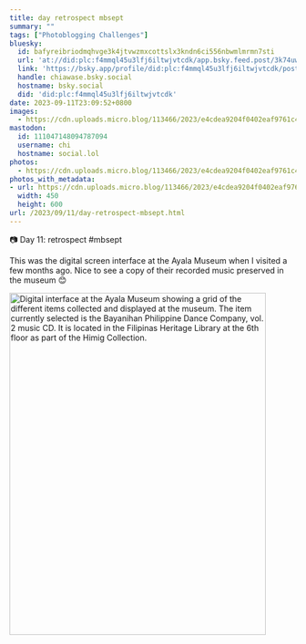 ```yaml
---
title: day retrospect mbsept
summary: ""
tags: ["Photoblogging Challenges"]
bluesky:
  id: bafyreibriodmqhvge3k4jtvwzmxcottslx3kndn6ci556nbwmlmrmn7sti
  url: 'at://did:plc:f4mmql45u3lfj6iltwjvtcdk/app.bsky.feed.post/3k74uwitu2c2i'
  link: 'https://bsky.app/profile/did:plc:f4mmql45u3lfj6iltwjvtcdk/post/3k74uwitu2c2i'
  handle: chiawase.bsky.social
  hostname: bsky.social
  did: 'did:plc:f4mmql45u3lfj6iltwjvtcdk'
date: 2023-09-11T23:09:52+0800
images:
  - https://cdn.uploads.micro.blog/113466/2023/e4cdea9204f0402eaf9761c4e717dab2.jpg
mastodon:
  id: 111047148094787094
  username: chi
  hostname: social.lol
photos:
  - https://cdn.uploads.micro.blog/113466/2023/e4cdea9204f0402eaf9761c4e717dab2.jpg
photos_with_metadata:
- url: https://cdn.uploads.micro.blog/113466/2023/e4cdea9204f0402eaf9761c4e717dab2.jpg
  width: 450
  height: 600
url: /2023/09/11/day-retrospect-mbsept.html
---
```


📷 Day 11: retrospect #mbsept

This was the digital screen interface at the Ayala Museum when I visited a few months ago. Nice to see a copy of their recorded music preserved in the museum 😊

<img src="uploads/2023/e4cdea9204f0402eaf9761c4e717dab2.jpg" width="450" height="600" alt="Digital interface at the Ayala Museum showing a grid of the different items collected and displayed at the museum. The item currently selected is the Bayanihan Philippine Dance Company, vol. 2 music CD. It is located in the Filipinas Heritage Library at the 6th floor as part of the Himig Collection.">
